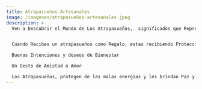 ```yaml
---
title: Atrapasueños Artesanales
image: /imagenes/atrapasueños-artesanales.jpeg
description: >
  Ven a Descubrir el Mundo de Los Atrapasueños,  significados que Representan.


  Cuando Recibes un atrapasueños como Regalo, estas recibiendo Protección y cuidado

  Buenas Intenciones y deseos de Bienestar

  Un Gesto de Amistad o Amor

  Los Atrapasueños, protegen de las malas energías y les brindan Paz y Tranquilidad.
---
```

